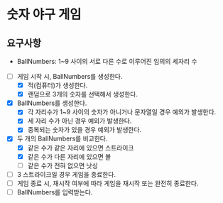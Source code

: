 # 숫자 야구 게임

## 요구사항
- BallNumbers: 1~9 사이의 서로 다른 수로 이루어진 임의의 세자리 수

- [ ] 게임 시작 시, BallNumbers를 생성한다.
    - [x] 적(컴퓨터)가 생성한다.
    - [x] 랜덤으로 3개의 숫자를 선택해서 생성한다.
- [x] BallNumbers를 생성한다.
    - [x] 각 자리수가 1~9 사이의 숫자가 아니거나 문자열일 경우 예외가 발생한다.
    - [x] 세 자리 수가 아닌 경우 예외가 발생한다.
    - [x] 중복되는 숫자가 있을 경우 예외가 발생한다.
- [x] 두 개의 BallNumbers를 비교한다.
    - [x] 같은 수가 같은 자리에 있으면 스트라이크
    - [x] 같은 수가 다른 자리에 있으면 볼
    - [ ] 같은 수가 전혀 없으면 낫싱
- [ ] 3 스트라이크일 경우 게임을 종료한다.
- [ ] 게임 종료 시, 재시작 여부에 따라 게임을 재시작 또는 완전히 종료한다.
- [ ] BallNumbers를 입력받는다.